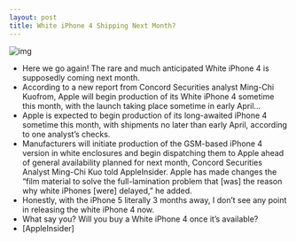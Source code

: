 ```yaml
---
layout: post
title: White iPhone 4 Shipping Next Month?
---
```

![img](http://media.idownloadblog.com/wp-content/uploads/2010/07/iphone-4-white.jpg)
* Here we go again! The rare and much anticipated White iPhone 4 is supposedly coming next month.
* According to a new report from Concord Securities analyst Ming-Chi Kuofrom, Apple will begin production of its White iPhone 4 sometime this month, with the launch taking place sometime in early April…
* Apple is expected to begin production of its long-awaited iPhone 4 sometime this month, with shipments no later than early April, according to one analyst’s checks.
* Manufacturers will initiate production of the GSM-based iPhone 4 version in white enclosures and begin dispatching them to Apple ahead of general availability planned for next month, Concord Securities Analyst Ming-Chi Kuo told AppleInsider. Apple has made changes the “film material to solve the full-lamination problem that [was] the reason why white iPhones [were] delayed,” he added.
* Honestly, with the iPhone 5 literally 3 months away, I don’t see any point in releasing the white iPhone 4 now.
* What say you? Will you buy a White iPhone 4 once it’s available?
* [AppleInsider]

